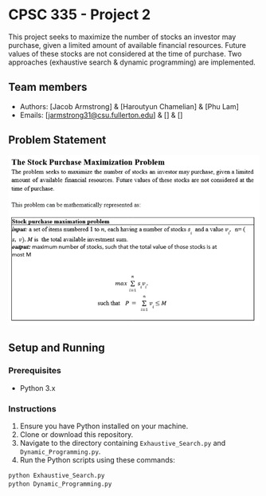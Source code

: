 # CPSC 335 - Project 2

This project seeks to maximize the number of stocks an investor may purchase, given a limited amount of available financial resources. Future values of these stocks are not considered at the time of purchase. Two approaches (exhaustive search & dynamic programming) are implemented.

## Team members
- Authors: [Jacob Armstrong] & [Haroutyun Chamelian] & [Phu Lam]
- Emails: [jarmstrong31@csu.fullerton.edu] & [] & []


## Problem Statement
![problem statement](Formula.png)

## Setup and Running

### Prerequisites

- Python 3.x

### Instructions

1. Ensure you have Python installed on your machine.
2. Clone or download this repository.
3. Navigate to the directory containing `Exhaustive_Search.py` and `Dynamic_Programming.py`.
4. Run the Python scripts using these commands:
```bash
python Exhaustive_Search.py
python Dynamic_Programming.py
```
